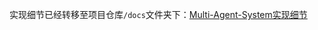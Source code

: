 实现细节已经转移至项目仓库`/docs`文件夹下：[Multi-Agent-System实现细节](https://github.com/motern88/Allen/blob/main/docs/Multi-Agent-System实现细节.md)

